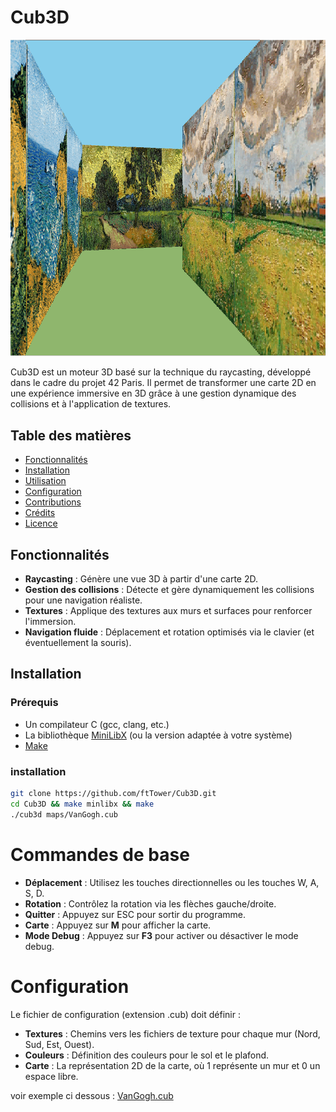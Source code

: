 # Cub3D

![Cub3D](https://github.com/ftTower/cub3d/blob/main/assets/gamePic.png)

Cub3D est un moteur 3D basé sur la technique du raycasting, développé dans le cadre du projet 42 Paris. Il permet de transformer une carte 2D en une expérience immersive en 3D grâce à une gestion dynamique des collisions et à l'application de textures.

## Table des matières

- [Fonctionnalités](#fonctionnalités)
- [Installation](#installation)
- [Utilisation](#utilisation)
- [Configuration](#configuration)
- [Contributions](#contributions)
- [Crédits](#crédits)
- [Licence](#licence)

## Fonctionnalités

- **Raycasting** : Génère une vue 3D à partir d'une carte 2D.
- **Gestion des collisions** : Détecte et gère dynamiquement les collisions pour une navigation réaliste.
- **Textures** : Applique des textures aux murs et surfaces pour renforcer l'immersion.
- **Navigation fluide** : Déplacement et rotation optimisés via le clavier (et éventuellement la souris).

## Installation

### Prérequis

- Un compilateur C (gcc, clang, etc.)
- La bibliothèque [MiniLibX](https://github.com/42Paris/minilibx-linux) (ou la version adaptée à votre système)
- [Make](https://www.gnu.org/software/make/)

### installation
   ```bash
   git clone https://github.com/ftTower/Cub3D.git
   cd Cub3D && make minlibx && make
   ./cub3d maps/VanGogh.cub
  ```

# Commandes de base
- **Déplacement** : Utilisez les touches directionnelles ou les touches W, A, S, D.
- **Rotation** : Contrôlez la rotation via les flèches gauche/droite.
- **Quitter** : Appuyez sur ESC pour sortir du programme.
- **Carte** : Appuyez sur **M** pour afficher la carte.
- **Mode Debug** : Appuyez sur **F3** pour activer ou désactiver le mode debug.

# Configuration
Le fichier de configuration (extension .cub) doit définir :

- **Textures** : Chemins vers les fichiers de texture pour chaque mur (Nord, Sud, Est, Ouest).
- **Couleurs** : Définition des couleurs pour le sol et le plafond.
- **Carte** : La représentation 2D de la carte, où 1 représente un mur et 0 un espace libre.

voir exemple ci dessous : 
[VanGogh.cub](https://github.com/ftTower/cub3d/blob/main/maps/VanGogh.cub)
